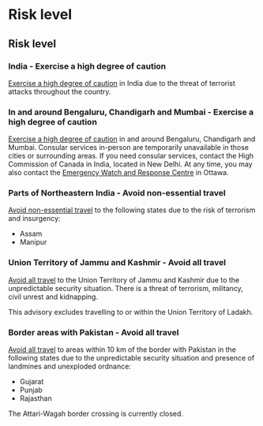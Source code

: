 # Risk level

## Risk level

### India - Exercise a high degree of caution

[Exercise a high degree of caution](#levels "Risk Levels") in India due to the threat of terrorist attacks throughout the country.

### In and around Bengaluru, Chandigarh and Mumbai - Exercise a high degree of caution

[Exercise a high degree of caution](#levels "Risk Levels") in and around Bengaluru, Chandigarh and Mumbai. Consular services in-person are temporarily unavailable in those cities or surrounding areas. If you need consular services, contact the High Commission of Canada in India, located in New Delhi. At any time, you may also contact the [Emergency Watch and Response Centre](http://travel.gc.ca/assistance/emergency-assistance) in Ottawa.

### Parts of Northeastern India - Avoid non-essential travel

[Avoid non-essential travel](#levels "Risk Levels") to the following states due to the risk of terrorism and insurgency:

* Assam
* Manipur

### Union Territory of Jammu and Kashmir - Avoid all travel

[Avoid all travel](#levels "Risk Levels") to the Union Territory of Jammu and Kashmir due to the unpredictable security situation. There is a threat of terrorism, militancy, civil unrest and kidnapping.

This advisory excludes travelling to or within the Union Territory of Ladakh.

### Border areas with Pakistan - Avoid all travel

[Avoid all travel](#levels "Risk Levels") to areas within 10 km of the border with Pakistan in the following states due to the unpredictable security situation and presence of landmines and unexploded ordnance:

* Gujarat
* Punjab
* Rajasthan

The Attari-Wagah border crossing is currently closed.